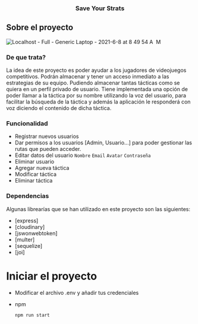 
  <h3 align="center">Save Your Strats </h3>
  
  <!-- PROJECT -->
## Sobre el proyecto

![Localhost - Full - Generic Laptop - 2021-6-8 at 8 49 54 A  M](https://user-images.githubusercontent.com/79775760/121139064-a3fe2e00-c838-11eb-9e89-0e862fd18e19.jpg)



### De que trata?
La idea de este proyecto es poder ayudar a los jugadores de videojuegos competitivos. Podrán almacenar y tener un acceso inmediato a las estrategias de su equipo. Pudiendo almacenar tantas tácticas como se quiera en un perfil privado de usuario. Tiene implementada una opción de poder llamar a la táctica por su nombre utilizando la voz del usuario, para facilitar la búsqueda de la táctica y además la aplicación le responderá con voz diciendo el contenido de dicha táctica.

### Funcionalidad

* Registrar nuevos usuarios
* Dar permisos a los usuarios [Admin, Usuario...] para poder gestionar las rutas que pueden acceder.
* Editar datos del usuario `Nombre` `Email` `Avatar` `Contraseña`
* Eliminar usuario
* Agregar nueva táctica
* Modificar táctica
* Eliminar táctica


### Dependencias

Algunas librearías que se han utilizado en este proyecto son las siguientes:

* [express]
* [cloudinary]
* [jswonwebtoken]
* [multer]
* [sequelize]
* [joi]

# Iniciar el proyecto
* Modificar el archivo .env y añadir tus credenciales

* npm
  ```sh
  npm run start
  ```
